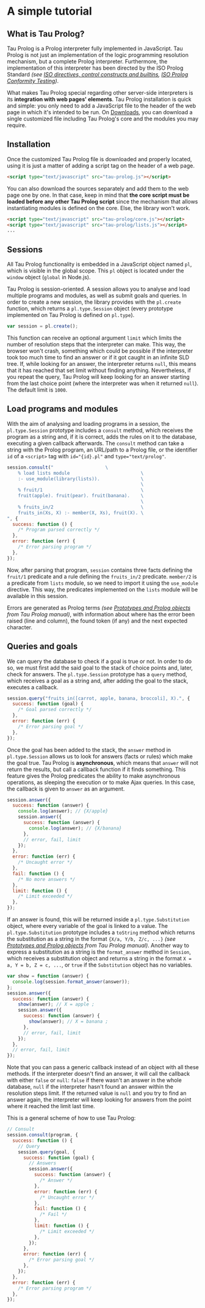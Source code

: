# A simple tutorial

## What is Tau Prolog?

Tau Prolog is a Prolog interpreter fully implemented in JavaScript. Tau Prolog is not just an implementation of the logic programming resolution mechanism, but a complete Prolog interpreter. Furthermore, the implementation of this interpreter has been directed by the ISO Prolog Standard _(see [ISO directives, control constructs and builtins](http://www.deransart.fr/prolog/bips.html), [ISO Prolog Conformity Testing](http://www.complang.tuwien.ac.at/ulrich/iso-prolog/conformity_testing))_.

What makes Tau Prolog special regarding other server-side interpreters is its **integration with web pages' elements**. Tau Prolog installation is quick and simple: you only need to add a JavaScript file to the header of the web page in which it's intended to be run. On [Downloads](http://tau-prolog.org/downloads), you can download a single customized file including Tau Prolog's core and the modules you may require.

## Installation

Once the customized Tau Prolog file is downloaded and properly located, using it is just a matter of adding a script tag on the header of a web page.

```html
<script type="text/javascript" src="tau-prolog.js"></script>
```

You can also download the sources separately and add them to the web page one by one. In that case, keep in mind that **the core script must be loaded before any other Tau Prolog script** since the mechanism that allows instantiating modules is defined on the core. Else, the library won't work.

```html
<script type="text/javascript" src="tau-prolog/core.js"></script>
<script type="text/javascript" src="tau-prolog/lists.js"></script>
...
```

## Sessions

All Tau Prolog functionality is embedded in a JavaScript object named `pl`, which is visible in the global scope. This `pl` object is located under the `window` object (`global` in Node.js).

Tau Prolog is session-oriented. A session allows you to analyse and load multiple programs and modules, as well as submit goals and queries. In order to create a new session, the library provides with the `pl.create` function, which returns a `pl.type.Session` object (every prototype implemented on Tau Prolog is defined on `pl.type`).

```javascript
var session = pl.create();
```

This function can receive an optional argument `limit` which limits the number of resolution steps that the interpreter can make. This way, the browser won't crash, something which could be possible if the interpreter took too much time to find an answer or if it got caught in an infinite SLD tree. If, while looking for an answer, the interpreter returns `null`, this means that it has reached that set limit without finding anything. Nevertheless, if you repeat the query, Tau Prolog will keep looking for an answer starting from the last choice point (where the interpreter was when it returned `null`). The default limit is `1000`.

## Load programs and modules

With the aim of analysing and loading programs in a session, the `pl.type.Session` prototype includes a `consult` method, which receives the program as a string and, if it is correct, adds the rules on it to the database, executing a given callback afterwards. The `consult` method can take a string with the Prolog program, an URL/path to a Prolog file, or the identifier `id` of a `<script>` tag with `id="{id}.pl"` and `type="text/prolog"`.

```javascript
session.consult("                   \
    % load lists module                          \
    :- use_module(library(lists)).               \
                                                 \
    % fruit/1                                    \
    fruit(apple). fruit(pear). fruit(banana).    \
                                                 \
    % fruits_in/2                                \
    fruits_in(Xs, X) :- member(X, Xs), fruit(X). \
", {
  success: function () {
    /* Program parsed correctly */
  },
  error: function (err) {
    /* Error parsing program */
  },
});
```

Now, after parsing that program, `session` contains three facts defining the `fruit/1` predicate and a rule defining the `fruits_in/2` predicate. `member/2` is a predicate from `lists` module, so we need to import it using the `use_module` directive. This way, the predicates implemented on the `lists` module will be available in this session.

Errors are generated as Prolog terms _(see [Prototypes and Prolog objects](http://tau-prolog.org/manual/prototypes-and-prolog-objects) from Tau Prolog manual)_, with information about where has the error been raised (line and column), the found token (if any) and the next expected character.

## Queries and goals

We can query the database to check if a goal is true or not. In order to do so, we must first add the said goal to the stack of choice points and, later, check for answers. The `pl.type.Session` prototype has a `query` method, which receives a goal as a string and, after adding the goal to the stack, executes a callback.

```javascript
session.query("fruits_in([carrot, apple, banana, broccoli], X).", {
  success: function (goal) {
    /* Goal parsed correctly */
  },
  error: function (err) {
    /* Error parsing goal */
  },
});
```

Once the goal has been added to the stack, the `answer` method in `pl.type.Session` allows us to look for answers (facts or rules) which make the goal true. Tau Prolog is **asynchronous**, which means that `answer` will not return the results, but call a callback function if it finds something. This feature gives the Prolog predicates the ability to make asynchronous operations, as sleeping the execution or to make Ajax queries. In this case, the callback is given to `answer` as an argument.

```javascript
session.answer({
  success: function (answer) {
    console.log(answer); // {X/apple}
    session.answer({
      success: function (answer) {
        console.log(answer); // {X/banana}
      },
      // error, fail, limit
    });
  },
  error: function (err) {
    /* Uncaught error */
  },
  fail: function () {
    /* No more answers */
  },
  limit: function () {
    /* Limit exceeded */
  },
});
```

If an answer is found, this will be returned inside a `pl.type.Substitution` object, where every variable of the goal is linked to a value. The `pl.type.Substitution` prototype includes a `toString` method which returns the substitution as a string in the format `{X/a, Y/b, Z/c, ...}` _(see [Prototypes and Prolog objects](http://tau-prolog.org/manual/prototypes-and-prolog-objects) from Tau Prolog manual)_. Another way to express a substitution as a string is the `format_answer` method in `Session`, which receives a substitution object and returns a string in the format `X = a, Y = b, Z = c, ...`, or `true` if the `Substitution` object has no variables.

```javascript
var show = function (answer) {
  console.log(session.format_answer(answer));
};
session.answer({
  success: function (answer) {
    show(answer); // X = apple ;
    session.answer({
      success: function (answer) {
        show(answer); // X = banana ;
      },
      // error, fail, limit
    });
  },
  // error, fail, limit
});
```

Note that you can pass a generic callback instead of an object with all these methods. If the interpreter doesn't find an answer, it will call the callback with either `false` or `null`: `false` if there wasn't an answer in the whole database, `null` if the interpreter hasn't found an answer within the resolution steps limit. If the returned value is `null` and you try to find an answer again, the interpreter will keep looking for answers from the point where it reached the limit last time.

This is a general scheme of how to use Tau Prolog:

```javascript
// Consult
session.consult(program, {
  success: function () {
    // Query
    session.query(goal, {
      success: function (goal) {
        // Answers
        session.answer({
          success: function (answer) {
            /* Answer */
          },
          error: function (err) {
            /* Uncaught error */
          },
          fail: function () {
            /* Fail */
          },
          limit: function () {
            /* Limit exceeded */
          },
        });
      },
      error: function (err) {
        /* Error parsing goal */
      },
    });
  },
  error: function (err) {
    /* Error parsing program */
  },
});
```
